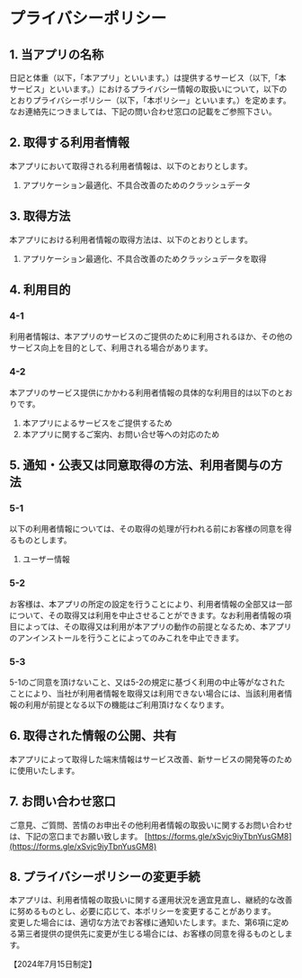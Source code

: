 # プライバシーポリシー

## 1. 当アプリの名称
日記と体重（以下，「本アプリ」といいます。）は提供するサービス（以下,「本サービス」といいます。）におけるプライバシー情報の取扱いについて，以下のとおりプライバシーポリシー（以下，「本ポリシー」といいます。）を定めます。なお連絡先につきましては、下記の問い合わせ窓口の記載をご参照下さい。

## 2. 取得する利用者情報
本アプリにおいて取得される利用者情報は、以下のとおりとします。
1. アプリケーション最適化、不具合改善のためのクラッシュデータ

## 3. 取得方法
本アプリにおける利用者情報の取得方法は、以下のとおりとします。
1. アプリケーション最適化、不具合改善のためクラッシュデータを取得

## 4. 利用目的
### 4-1
利用者情報は、本アプリのサービスのご提供のために利用されるほか、その他のサービス向上を目的として、利用される場合があります。

### 4-2
本アプリのサービス提供にかかわる利用者情報の具体的な利用目的は以下のとおりです。
1. 本アプリによるサービスをご提供するため
2. 本アプリに関するご案内、お問い合せ等への対応のため

## 5. 通知・公表又は同意取得の方法、利用者関与の方法
### 5-1
以下の利用者情報については、その取得の処理が行われる前にお客様の同意を得るものとします。
1. ユーザー情報

### 5-2
お客様は、本アプリの所定の設定を行うことにより、利用者情報の全部又は一部について、その取得又は利用を中止させることができます。なお利用者情報の項目によっては、その取得又は利用が本アプリの動作の前提となるため、本アプリのアンインストールを行うことによってのみこれを中止できます。

### 5-3
5-1のご同意を頂けないこと、又は5-2の規定に基づく利用の中止等がなされたことにより、当社が利用者情報を取得又は利用できない場合には、当該利用者情報の利用が前提となる以下の機能はご利用頂けなくなります。

## 6. 取得された情報の公開、共有
本アプリによって取得した端末情報はサービス改善、新サービスの開発等のために使用いたします。

## 7. お問い合わせ窓口
ご意見、ご質問、苦情のお申出その他利用者情報の取扱いに関するお問い合わせは、下記の窓口までお願い致します。
[https://forms.gle/xSvjc9iyTbnYusGM8](https://forms.gle/xSvjc9iyTbnYusGM8)

## 8. プライバシーポリシーの変更手続
本アプリは、利用者情報の取扱いに関する運用状況を適宜見直し、継続的な改善に努めるものとし、必要に応じて、本ポリシーを変更することがあります。  
変更した場合には、適切な方法でお客様に通知いたします。また、第6項に定める第三者提供の提供先に変更が生じる場合には、お客様の同意を得るものとします。

【2024年7月15日制定】
